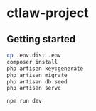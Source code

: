 # ctlaw-project

## Getting started

```bash
cp .env.dist .env
composer install
php artisan key:generate
php artisan migrate
php artisan db:seed
php artisan serve
```

```bash
npm run dev
```